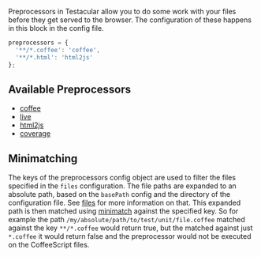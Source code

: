 Preprocessors in Testacular allow you to do some work with your files before
they get served to the browser. The configuration of these happens in this block
in the config file.

```javascript
preprocessors = {
  '**/*.coffee': 'coffee',
  '**/*.html': 'html2js'
};
```

## Available Preprocessors
- [coffee](https://github.com/testacular/testacular/blob/v0.5.8/lib/preprocessors/Coffee.js)
- [live](https://github.com/testacular/testacular/blob/v0.5.8/lib/preprocessors/Live.js)
- [html2js](https://github.com/testacular/testacular/blob/v0.5.8/lib/preprocessors/Html2js.js)
- [coverage](https://github.com/testacular/testacular/blob/v0.5.8/lib/preprocessors/Coverage.js)


## Minimatching
The keys of the preprocessors config object are used to filter the files specified in
the `files` configuration. The file paths are expanded to an absolute path, based on
the `basePath` config and the directory of the configuration file. See [files](files.html) for more
information on that.
This expanded path is then matched using [minimatch](https://github.com/isaacs/minimatch)
against the specified key.
So for example the path `/my/absolute/path/to/test/unit/file.coffee` matched against
the key `**/*.coffee` would return true, but the matched against just `*.coffee` it would
return false and the preprocessor would not be executed on the CoffeeScript files.
